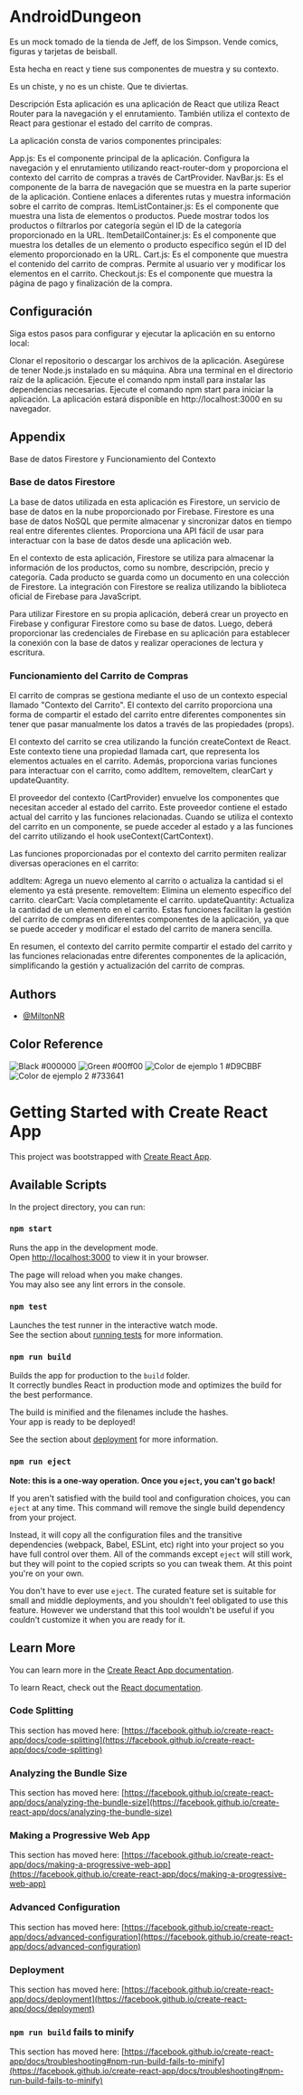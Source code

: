 
# AndroidDungeon

Es un mock tomado de la tienda de Jeff, de los Simpson. Vende comics, figuras y tarjetas de beisball. 

Esta hecha en react y tiene sus componentes de muestra y su contexto. 


Es un chiste, y no es un chiste. Que te diviertas. 

Descripción
Esta aplicación es una aplicación de React que utiliza React Router para la navegación y el enrutamiento. También utiliza el contexto de React para gestionar el estado del carrito de compras.

La aplicación consta de varios componentes principales:

App.js: Es el componente principal de la aplicación. Configura la navegación y el enrutamiento utilizando react-router-dom y proporciona el contexto del carrito de compras a través de CartProvider.
NavBar.js: Es el componente de la barra de navegación que se muestra en la parte superior de la aplicación. Contiene enlaces a diferentes rutas y muestra información sobre el carrito de compras.
ItemListContainer.js: Es el componente que muestra una lista de elementos o productos. Puede mostrar todos los productos o filtrarlos por categoría según el ID de la categoría proporcionado en la URL.
ItemDetailContainer.js: Es el componente que muestra los detalles de un elemento o producto específico según el ID del elemento proporcionado en la URL.
Cart.js: Es el componente que muestra el contenido del carrito de compras. Permite al usuario ver y modificar los elementos en el carrito.
Checkout.js: Es el componente que muestra la página de pago y finalización de la compra.

## Configuración
Siga estos pasos para configurar y ejecutar la aplicación en su entorno local:

Clonar el repositorio o descargar los archivos de la aplicación.
Asegúrese de tener Node.js instalado en su máquina.
Abra una terminal en el directorio raíz de la aplicación.
Ejecute el comando npm install para instalar las dependencias necesarias.
Ejecute el comando npm start para iniciar la aplicación.
La aplicación estará disponible en http://localhost:3000 en su navegador.
## Appendix

Base de datos Firestore y Funcionamiento del Contexto


### Base de datos Firestore
La base de datos utilizada en esta aplicación es Firestore, un servicio de base de datos en la nube proporcionado por Firebase. Firestore es una base de datos NoSQL que permite almacenar y sincronizar datos en tiempo real entre diferentes clientes. Proporciona una API fácil de usar para interactuar con la base de datos desde una aplicación web.

En el contexto de esta aplicación, Firestore se utiliza para almacenar la información de los productos, como su nombre, descripción, precio y categoría. Cada producto se guarda como un documento en una colección de Firestore. La integración con Firestore se realiza utilizando la biblioteca oficial de Firebase para JavaScript.

Para utilizar Firestore en su propia aplicación, deberá crear un proyecto en Firebase y configurar Firestore como su base de datos. Luego, deberá proporcionar las credenciales de Firebase en su aplicación para establecer la conexión con la base de datos y realizar operaciones de lectura y escritura.

### Funcionamiento del Carrito de Compras
El carrito de compras se gestiona mediante el uso de un contexto especial llamado "Contexto del Carrito". El contexto del carrito proporciona una forma de compartir el estado del carrito entre diferentes componentes sin tener que pasar manualmente los datos a través de las propiedades (props).

El contexto del carrito se crea utilizando la función createContext de React. Este contexto tiene una propiedad llamada cart, que representa los elementos actuales en el carrito. Además, proporciona varias funciones para interactuar con el carrito, como addItem, removeItem, clearCart y updateQuantity.

El proveedor del contexto (CartProvider) envuelve los componentes que necesitan acceder al estado del carrito. Este proveedor contiene el estado actual del carrito y las funciones relacionadas. Cuando se utiliza el contexto del carrito en un componente, se puede acceder al estado y a las funciones del carrito utilizando el hook useContext(CartContext).

Las funciones proporcionadas por el contexto del carrito permiten realizar diversas operaciones en el carrito:

addItem: Agrega un nuevo elemento al carrito o actualiza la cantidad si el elemento ya está presente.
removeItem: Elimina un elemento específico del carrito.
clearCart: Vacía completamente el carrito.
updateQuantity: Actualiza la cantidad de un elemento en el carrito.
Estas funciones facilitan la gestión del carrito de compras en diferentes componentes de la aplicación, ya que se puede acceder y modificar el estado del carrito de manera sencilla.

En resumen, el contexto del carrito permite compartir el estado del carrito y las funciones relacionadas entre diferentes componentes de la aplicación, simplificando la gestión y actualización del carrito de compras.
## Authors

- [@MiltonNR](https://github.com/MiltonNR)

## Color Reference

![Black](https://via.placeholder.com/10/000000?text=+) #000000
![Green](https://via.placeholder.com/10/00ff00?text=+) #00ff00
![Color de ejemplo 1](https://via.placeholder.com/10/D9CBBF?text=+) #D9CBBF
![Color de ejemplo 2](https://via.placeholder.com/10/733641?text=+) #733641





# Getting Started with Create React App

This project was bootstrapped with [Create React App](https://github.com/facebook/create-react-app).

## Available Scripts

In the project directory, you can run:

### `npm start`

Runs the app in the development mode.\
Open [http://localhost:3000](http://localhost:3000) to view it in your browser.

The page will reload when you make changes.\
You may also see any lint errors in the console.

### `npm test`

Launches the test runner in the interactive watch mode.\
See the section about [running tests](https://facebook.github.io/create-react-app/docs/running-tests) for more information.

### `npm run build`

Builds the app for production to the `build` folder.\
It correctly bundles React in production mode and optimizes the build for the best performance.

The build is minified and the filenames include the hashes.\
Your app is ready to be deployed!

See the section about [deployment](https://facebook.github.io/create-react-app/docs/deployment) for more information.

### `npm run eject`

**Note: this is a one-way operation. Once you `eject`, you can't go back!**

If you aren't satisfied with the build tool and configuration choices, you can `eject` at any time. This command will remove the single build dependency from your project.

Instead, it will copy all the configuration files and the transitive dependencies (webpack, Babel, ESLint, etc) right into your project so you have full control over them. All of the commands except `eject` will still work, but they will point to the copied scripts so you can tweak them. At this point you're on your own.

You don't have to ever use `eject`. The curated feature set is suitable for small and middle deployments, and you shouldn't feel obligated to use this feature. However we understand that this tool wouldn't be useful if you couldn't customize it when you are ready for it.

## Learn More

You can learn more in the [Create React App documentation](https://facebook.github.io/create-react-app/docs/getting-started).

To learn React, check out the [React documentation](https://reactjs.org/).

### Code Splitting

This section has moved here: [https://facebook.github.io/create-react-app/docs/code-splitting](https://facebook.github.io/create-react-app/docs/code-splitting)

### Analyzing the Bundle Size

This section has moved here: [https://facebook.github.io/create-react-app/docs/analyzing-the-bundle-size](https://facebook.github.io/create-react-app/docs/analyzing-the-bundle-size)

### Making a Progressive Web App

This section has moved here: [https://facebook.github.io/create-react-app/docs/making-a-progressive-web-app](https://facebook.github.io/create-react-app/docs/making-a-progressive-web-app)

### Advanced Configuration

This section has moved here: [https://facebook.github.io/create-react-app/docs/advanced-configuration](https://facebook.github.io/create-react-app/docs/advanced-configuration)

### Deployment

This section has moved here: [https://facebook.github.io/create-react-app/docs/deployment](https://facebook.github.io/create-react-app/docs/deployment)

### `npm run build` fails to minify

This section has moved here: [https://facebook.github.io/create-react-app/docs/troubleshooting#npm-run-build-fails-to-minify](https://facebook.github.io/create-react-app/docs/troubleshooting#npm-run-build-fails-to-minify)
